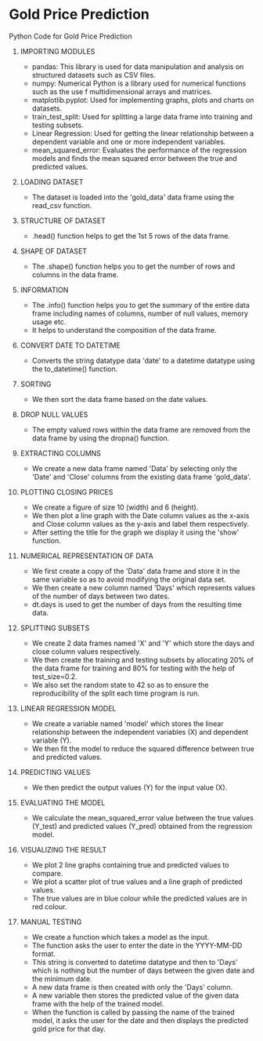 # Gold Price Prediction
Python Code for Gold Price Prediction

1. IMPORTING MODULES
   - pandas: This library is used for data manipulation and analysis on structured datasets such as CSV files.
   - numpy: Numerical Python is a library used for numerical functions such as the use f multidimensional arrays and matrices.
   - matplotlib.pyplot: Used for implementing graphs, plots and charts on datasets.
   - train_test_split: Used for splitting a large data frame into training and testing subsets.
   - Linear Regression: Used for getting the linear relationship between a dependent variable and one or more independent variables.
   - mean_squared_error: Evaluates the performance of the regression models and finds the mean squared error between the true and predicted values.
     
2. LOADING DATASET
   - The dataset is loaded into the 'gold_data' data frame using the read_csv function.
     
3. STRUCTURE OF DATASET
   - .head() function helps to get the 1st 5 rows of the data frame.
     
4. SHAPE OF DATASET
   - The .shape() function helps you to get the number of rows and columns in the data frame.
     
5. INFORMATION
   - The .info() function helps you to get the summary of the entire data frame including names of columns, number of null values, memory usage etc.
   - It helps to understand the composition of the data frame.
     
6. CONVERT DATE TO DATETIME
   - Converts the string datatype data 'date' to a datetime datatype using the to_datetime() function.
     
7. SORTING
   - We then sort the data frame based on the date values.
     
8. DROP NULL VALUES
   - The empty valued rows within the data frame are removed from the data frame by using the dropna() function.
     
9. EXTRACTING COLUMNS
    - We create a new data frame named 'Data' by selecting only the 'Date' and 'Close' columns from the existing data frame 'gold_data'.
      
10. PLOTTING CLOSING PRICES
    - We create a figure of size 10 (width) and 6 (height).
    - We then plot a line graph with the Date column values as the x-axis and Close column values as the y-axis and label them respectively.
    - After setting the title for the graph we display it using the 'show' function.
      
11. NUMERICAL REPRESENTATION OF DATA
    - We first create a copy of the 'Data' data frame and store it in the same variable so as to avoid modifying the original data set.
    - We then create a new column named 'Days' which represents values of the number of days between two dates.
    - dt.days is used to get the number of days from the resulting time data.
      
12. SPLITTING SUBSETS
    - We create 2 data frames named 'X' and 'Y' which store the days and close column values respectively.
    - We then create the training and testing subsets by allocating 20% of the data frame for training and 80% for testing with the help of test_size=0.2.
    - We also set the random state to 42 so as to ensure the reproducibility of the split each time program is run.
      
13. LINEAR REGRESSION MODEL
    - We create a variable named 'model' which stores the linear relationship between the independent variables (X) and dependent variable (Y).
    - We then fit the model to reduce the squared difference between true and predicted values.
      
14. PREDICTING VALUES
    - We then predict the output values (Y) for the input value (X).
      
15. EVALUATING THE MODEL
    - We calculate the mean_squared_error value between the true values (Y_test) and predicted values (Y_pred) obtained from the regression model.
      
16. VISUALIZING THE RESULT
    - We plot 2 line graphs containing true and predicted values to compare.
    - We plot a scatter plot of true values and a line graph of predicted values.
    - The true values are in blue colour while the predicted values are in red colour.
       
17. MANUAL TESTING
    - We create a function which takes a model as the input.
    - The function asks the user to enter the date in the YYYY-MM-DD format.
    - This string is converted to datetime datatype and then to 'Days' which is nothing but the number of days between the given date and the minimum date.
    - A new data frame is then created with only the 'Days' column.
    - A new variable then stores the predicted value of the given data frame with the help of the trained model.
    - When the function is called by passing the name of the trained model, it asks the user for the date and then displays the predicted gold price for that day.
